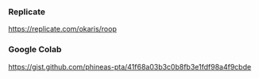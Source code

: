 ### Replicate

https://replicate.com/okaris/roop

### Google Colab

https://gist.github.com/phineas-pta/41f68a03b3c0b8fb3e1fdf98a4f9cbde